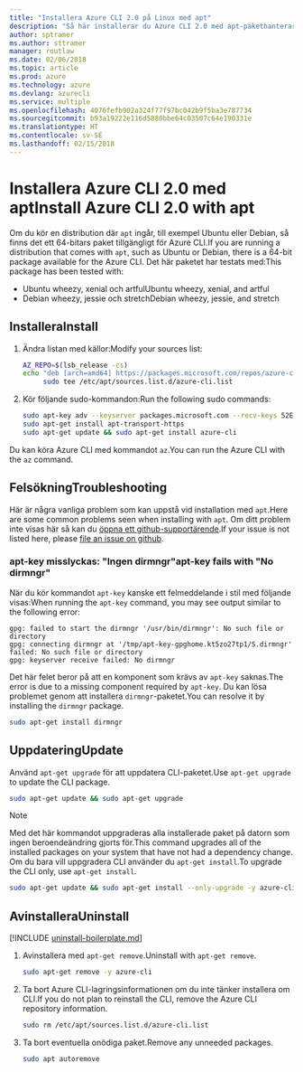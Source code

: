 ```yaml
---
title: "Installera Azure CLI 2.0 på Linux med apt"
description: "Så här installerar du Azure CLI 2.0 med apt-pakethanteraren"
author: sptramer
ms.author: sttramer
manager: routlaw
ms.date: 02/06/2018
ms.topic: article
ms.prod: azure
ms.technology: azure
ms.devlang: azurecli
ms.service: multiple
ms.openlocfilehash: 4076fefb902a324f77f97bc042b9f5ba3e787734
ms.sourcegitcommit: b93a19222e116d5880bbe64c03507c64e190331e
ms.translationtype: HT
ms.contentlocale: sv-SE
ms.lasthandoff: 02/15/2018
---
```

# <a name="install-azure-cli-20-with-apt"></a><span data-ttu-id="af4ab-103">Installera Azure CLI 2.0 med apt</span><span class="sxs-lookup"><span data-stu-id="af4ab-103">Install Azure CLI 2.0 with apt</span></span>

<span data-ttu-id="af4ab-104">Om du kör en distribution där `apt` ingår, till exempel Ubuntu eller Debian, så finns det ett 64-bitars paket tillgängligt för Azure CLI.</span><span class="sxs-lookup"><span data-stu-id="af4ab-104">If you are running a distribution that comes with `apt`, such as Ubuntu or Debian, there is a 64-bit package available for the Azure CLI.</span></span> <span data-ttu-id="af4ab-105">Det här paketet har testats med:</span><span class="sxs-lookup"><span data-stu-id="af4ab-105">This package has been tested with:</span></span>

* <span data-ttu-id="af4ab-106">Ubuntu wheezy, xenial och artful</span><span class="sxs-lookup"><span data-stu-id="af4ab-106">Ubuntu wheezy, xenial, and artful</span></span>
* <span data-ttu-id="af4ab-107">Debian wheezy, jessie och stretch</span><span class="sxs-lookup"><span data-stu-id="af4ab-107">Debian wheezy, jessie, and stretch</span></span>

## <a name="install"></a><span data-ttu-id="af4ab-108">Installera</span><span class="sxs-lookup"><span data-stu-id="af4ab-108">Install</span></span>

1. <span data-ttu-id="af4ab-109">Ändra listan med källor:</span><span class="sxs-lookup"><span data-stu-id="af4ab-109">Modify your sources list:</span></span>

     ```bash
     AZ_REPO=$(lsb_release -cs)
     echo "deb [arch=amd64] https://packages.microsoft.com/repos/azure-cli/ $AZ_REPO main" | \
          sudo tee /etc/apt/sources.list.d/azure-cli.list
     ```

2. <span data-ttu-id="af4ab-110">Kör följande sudo-kommandon:</span><span class="sxs-lookup"><span data-stu-id="af4ab-110">Run the following sudo commands:</span></span>

   ```bash
   sudo apt-key adv --keyserver packages.microsoft.com --recv-keys 52E16F86FEE04B979B07E28DB02C46DF417A0893
   sudo apt-get install apt-transport-https
   sudo apt-get update && sudo apt-get install azure-cli
   ```

<span data-ttu-id="af4ab-111">Du kan köra Azure CLI med kommandot `az`.</span><span class="sxs-lookup"><span data-stu-id="af4ab-111">You can run the Azure CLI with the `az` command.</span></span>

## <a name="troubleshooting"></a><span data-ttu-id="af4ab-112">Felsökning</span><span class="sxs-lookup"><span data-stu-id="af4ab-112">Troubleshooting</span></span>

<span data-ttu-id="af4ab-113">Här är några vanliga problem som kan uppstå vid installation med `apt`.</span><span class="sxs-lookup"><span data-stu-id="af4ab-113">Here are some common problems seen when installing with `apt`.</span></span> <span data-ttu-id="af4ab-114">Om ditt problem inte visas här så kan du [öppna ett github-supportärende](https://github.com/Azure/azure-cli/issues).</span><span class="sxs-lookup"><span data-stu-id="af4ab-114">If your issue is not listed here, please [file an issue on github](https://github.com/Azure/azure-cli/issues).</span></span>

### <a name="apt-key-fails-with-no-dirmngr"></a><span data-ttu-id="af4ab-115">apt-key misslyckas: "Ingen dirmngr"</span><span class="sxs-lookup"><span data-stu-id="af4ab-115">apt-key fails with "No dirmngr"</span></span>

<span data-ttu-id="af4ab-116">När du kör kommandot `apt-key` kanske ett felmeddelande i stil med följande visas:</span><span class="sxs-lookup"><span data-stu-id="af4ab-116">When running the `apt-key` command, you may see output similar to the following error:</span></span>

```output
gpg: failed to start the dirmngr '/usr/bin/dirmngr': No such file or directory
gpg: connecting dirmngr at '/tmp/apt-key-gpghome.kt5zo27tp1/S.dirmngr' failed: No such file or directory
gpg: keyserver receive failed: No dirmngr
```

<span data-ttu-id="af4ab-117">Det här felet beror på att en komponent som krävs av `apt-key` saknas.</span><span class="sxs-lookup"><span data-stu-id="af4ab-117">The error is due to a missing component required by `apt-key`.</span></span> <span data-ttu-id="af4ab-118">Du kan lösa problemet genom att installera `dirmngr`-paketet.</span><span class="sxs-lookup"><span data-stu-id="af4ab-118">You can resolve it by installing the `dirmngr` package.</span></span>

```bash
sudo apt-get install dirmngr
```

## <a name="update"></a><span data-ttu-id="af4ab-119">Uppdatering</span><span class="sxs-lookup"><span data-stu-id="af4ab-119">Update</span></span>

<span data-ttu-id="af4ab-120">Använd `apt-get upgrade` för att uppdatera CLI-paketet.</span><span class="sxs-lookup"><span data-stu-id="af4ab-120">Use `apt-get upgrade` to update the CLI package.</span></span>

   ```bash
   sudo apt-get update && sudo apt-get upgrade
   ```

> [!NOTE]
> <span data-ttu-id="af4ab-121">Med det här kommandot uppgraderas alla installerade paket på datorn som ingen beroendeändring gjorts för.</span><span class="sxs-lookup"><span data-stu-id="af4ab-121">This command upgrades all of the installed packages on your system that have not had a dependency change.</span></span>
> <span data-ttu-id="af4ab-122">Om du bara vill uppgradera CLI använder du `apt-get install`.</span><span class="sxs-lookup"><span data-stu-id="af4ab-122">To upgrade the CLI only, use `apt-get install`.</span></span>
> ```bash
> sudo apt-get update && sudo apt-get install --only-upgrade -y azure-cli
> ```

## <a name="uninstall"></a><span data-ttu-id="af4ab-123">Avinstallera</span><span class="sxs-lookup"><span data-stu-id="af4ab-123">Uninstall</span></span>

[!INCLUDE [uninstall-boilerplate.md](includes/uninstall-boilerplate.md)]

1. <span data-ttu-id="af4ab-124">Avinstallera med `apt-get remove`.</span><span class="sxs-lookup"><span data-stu-id="af4ab-124">Uninstall with `apt-get remove`.</span></span>

    ```bash
    sudo apt-get remove -y azure-cli
    ```

2. <span data-ttu-id="af4ab-125">Ta bort Azure CLI-lagringsinformationen om du inte tänker installera om CLI.</span><span class="sxs-lookup"><span data-stu-id="af4ab-125">If you do not plan to reinstall the CLI, remove the Azure CLI repository information.</span></span>

   ```bash
   sudo rm /etc/apt/sources.list.d/azure-cli.list
   ```

3. <span data-ttu-id="af4ab-126">Ta bort eventuella onödiga paket.</span><span class="sxs-lookup"><span data-stu-id="af4ab-126">Remove any unneeded packages.</span></span>

   ```bash
   sudo apt autoremove
   ```

